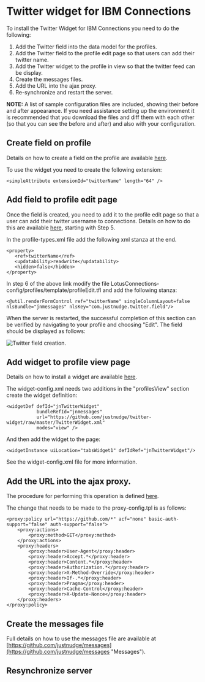 Twitter widget for IBM Connections
========

To install the Twitter Widget for IBM Connections you need to do the following:

1. Add the Twitter field into the data model for the profiles.
2. Add the Twitter field to the profile edit page so that users can add their twitter name.
3. Add the Twitter widget to the profile in view so that the twitter feed can be display.
4. Create the messages files.
5. Add the URL into the ajax proxy.
5. Re-synchronize and restart the server.

**NOTE:** A list of sample configuration files are included, showing their before and after appearance.  If you need assistance setting up the environment it is recommended that you download the files and diff them with each other (so that you can see the before and after) and also with your configuration.

Create field on profile
--------
Details on how to create a field on the profile are available [here](http://www-10.lotus.com/ldd/lcwiki.nsf/xpDocViewer.xsp?lookupName=IBM+Connections+4.0+documentation#action=openDocument&res_title=Extension_properties_in_the_data_model_ic40&content=pdcontent "Extension properties in the data model").

To use the widget you need to create the following extension:

    <simpleAttribute extensionId="twitterName" length="64" />

Add field to profile edit page
--------
Once the field is created, you need to add it to the profile edit page so that a user can add their twitter username to connections.  Details on how to do this are available [here](http://www-10.lotus.com/ldd/lcwiki.nsf/xpDocViewer.xsp?lookupName=IBM+Connections+4.0+documentation#action=openDocument&res_title=Creating_a_simple_profile_data_model_and_template_customization_ic40&content=pdcontent "Creating a simple profile data model and template customization"), starting with Step 5.

In the profile-types.xml file add the following xml stanza at the end.

    <property>
	   <ref>twitterName</ref>
	   <updatability>readwrite</updatability>
	   <hidden>false</hidden>
	</property>

In step 6 of the above link modify the file LotusConnections-config/profiles/template/profileEdit.tfl and add the following stanza:

    <@util.renderFormControl ref="twitterName" singleColumnLayout=false nlsBundle="jnmessages" nlsKey="com.justnudge.twitter.field"/>

When the server is restarted, the successful completion of this section can be verified by navigating to your profile and choosing "Edit".  The field should be displayed as follows:

![Twitter field creation.](https://raw.github.com/justnudge/twitter-widget/master/documentation/field-creation.png)

Add widget to profile view page
--------
Details on how to install a widget are available [here](http://www-10.lotus.com/ldd/lcwiki.nsf/xpDocViewer.xsp?lookupName=IBM+Connections+4.0+documentation#action=openDocument&res_title=Enabling_custom_widgets_for_Profiles_ic40&content=pdcontent "Widget Installation").

The widget-config.xml needs two additions in the "profilesView" section create the widget definition:

    <widgetDef defId="jnTwitterWidget" 
			   bundleRefId="jnmessages"
			   url="https://github.com/justnudge/twitter-widget/raw/master/TwitterWidget.xml" 
			   modes="view" />

And then add the widget to the page:

    <widgetInstance uiLocation="tabsWidget1" defIdRef="jnTwitterWidget"/>

See the widget-config.xml file for more information.

Add the URL into the ajax proxy.
--
The procedure for performing this operation is defined [here](http://www-10.lotus.com/ldd/lcwiki.nsf/xpDocViewer.xsp?lookupName=IBM+Connections+4.0+documentation#action=openDocument&res_title=Configuring_the_AJAX_proxy_ic40&content=pdcontent "Ajax Proxy").

The change that needs to be made to the proxy-config.tpl is as follows:

    <proxy:policy url="https://github.com/*" acf="none" basic-auth-support="false" auth-support="false">
		<proxy:actions>
            <proxy:method>GET</proxy:method>
        </proxy:actions>
        <proxy:headers>
            <proxy:header>User-Agent</proxy:header>
            <proxy:header>Accept.*</proxy:header>
            <proxy:header>Content.*</proxy:header>
            <proxy:header>Authorization.*</proxy:header>
            <proxy:header>X-Method-Override</proxy:header>
            <proxy:header>If-.*</proxy:header>
            <proxy:header>Pragma</proxy:header>
            <proxy:header>Cache-Control</proxy:header>
            <proxy:header>X-Update-Nonce</proxy:header>
        </proxy:headers>
	</proxy:policy>


Create the messages file
--------
Full details on how to use the messages file are available at [https://github.com/justnudge/messages](https://github.com/justnudge/messages "Messages").

Resynchronize server
--------
